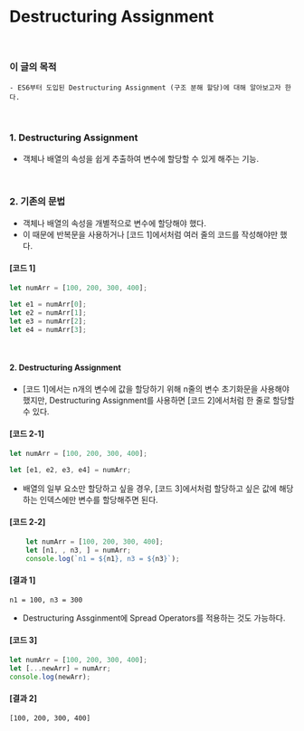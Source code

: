 # Destructuring Assignment
<br/>

### 이 글의 목적
    - ES6부터 도입된 Destructuring Assignment (구조 분해 할당)에 대해 알아보고자 한다.
<br/>

### 1. Destructuring Assignment
- 객체나 배열의 속성을 쉽게 추출하여 변수에 할당할 수 있게 해주는 기능.
<br/>

### 2. 기존의 문법
- 객체나 배열의 속성을 개별적으로 변수에 할당해야 했다.
- 이 때문에 반복문을 사용하거나 [코드 1]에서처럼 여러 줄의 코드를 작성해야만 했다.
#### [코드 1]
```javascript
let numArr = [100, 200, 300, 400];

let e1 = numArr[0];
let e2 = numArr[1];
let e3 = numArr[2];
let e4 = numArr[3];
```
<br/>

#### 2. Destructuring Assignment
- [코드 1]에서는 n개의 변수에 값을 할당하기 위해 n줄의 변수 초기화문을 사용해야 했지만, Destructuring Assignment를 사용하면 [코드 2]에서처럼 한 줄로 할당할 수 있다.
#### [코드 2-1]
```javascript
let numArr = [100, 200, 300, 400];

let [e1, e2, e3, e4] = numArr;
```
- 배열의 일부 요소만 할당하고 싶을 경우, [코드 3]에서처럼 할당하고 싶은 값에 해당하는 인덱스에만 변수를 할당해주면 된다.
#### [코드 2-2]
```javascript
    let numArr = [100, 200, 300, 400];
    let [n1, , n3, ] = numArr;
    console.log(`n1 = ${n1}, n3 = ${n3}`);
```
#### [결과 1]
```plaintext
n1 = 100, n3 = 300
```
- Destructuring Assginment에 Spread Operators를 적용하는 것도 가능하다.
#### [코드 3]
```javascript
let numArr = [100, 200, 300, 400];
let [...newArr] = numArr;
console.log(newArr);
```
#### [결과 2]
```plaintext
[100, 200, 300, 400]
```
